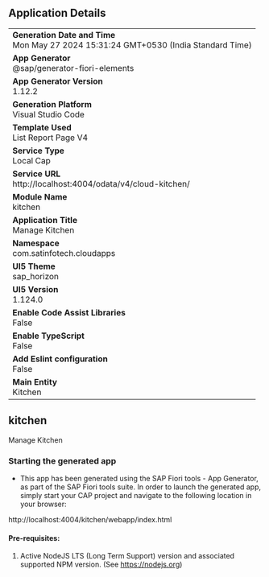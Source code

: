 ## Application Details
|               |
| ------------- |
|**Generation Date and Time**<br>Mon May 27 2024 15:31:24 GMT+0530 (India Standard Time)|
|**App Generator**<br>@sap/generator-fiori-elements|
|**App Generator Version**<br>1.12.2|
|**Generation Platform**<br>Visual Studio Code|
|**Template Used**<br>List Report Page V4|
|**Service Type**<br>Local Cap|
|**Service URL**<br>http://localhost:4004/odata/v4/cloud-kitchen/
|**Module Name**<br>kitchen|
|**Application Title**<br>Manage Kitchen|
|**Namespace**<br>com.satinfotech.cloudapps|
|**UI5 Theme**<br>sap_horizon|
|**UI5 Version**<br>1.124.0|
|**Enable Code Assist Libraries**<br>False|
|**Enable TypeScript**<br>False|
|**Add Eslint configuration**<br>False|
|**Main Entity**<br>Kitchen|

## kitchen

Manage Kitchen

### Starting the generated app

-   This app has been generated using the SAP Fiori tools - App Generator, as part of the SAP Fiori tools suite.  In order to launch the generated app, simply start your CAP project and navigate to the following location in your browser:

http://localhost:4004/kitchen/webapp/index.html

#### Pre-requisites:

1. Active NodeJS LTS (Long Term Support) version and associated supported NPM version.  (See https://nodejs.org)


